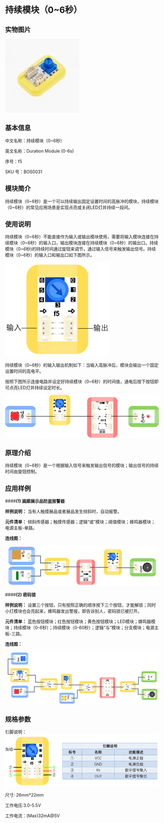 # 持续模块（0~6秒）
## 实物图片
![](boson_持续模块（0~6秒）_实物图.jpg "Optional title")

## 基本信息
中文名称：持续模块（0~6秒）

英文名称：Duration Module (0-6s)

序号：f5

SKU  号：BOS0031

## 模块简介                                                                  
持续模块（0~6秒）是一个可以持续输出固定设置时间的高脉冲的模块，持续模块（0~6秒）的常见应用场景是实现点亮或关闭LED灯并持续一段间。

## 使用说明
持续模块（0~6秒）不能直接作为输入或输出模块使用，需要将输入模块连接在持续模块（0~6秒）的输入口，输出模块连接在持续模块（0~6秒）的输出口。持续模块（0~6秒)的持续时间通过旋钮来调节，通过输入信号来触发输出信号。持续模块（0~6秒）的输入口和输出口如下图所示。

![](boson_持续模块（0~6秒）_使用说明1.png "Optional title")

持续模块（0~6秒）的输入输出机制如下：当输入高脉冲后，模块会输出一个固定设置时间的高电平。

按照下图所示连接电路并设定好持续模块（0~6秒）的时间值，通电后按下按钮即可点亮LED灯并持续设定时长。

![](boson_持续模块（0~6秒）_使用说明2.png "Optional title")
 
## 原理介绍 
持续模块（0~6秒）是一个根据输入信号来触发输出信号的模块；输出信号的持续时间由旋钮控制。

## 应用样例
####**(1) 画廊展示品防盗报警器**

**样例说明：** 当有人触摸展品或者展品发生倾斜时，自动报警。

**元件清单：** 倾斜传感器；触摸传感器；逻辑“或”模块；阈值模块；蜂鸣器模块；电源主板-单路。

**连线图：** 

![](boson_持续模块（0~6秒）_画廊展示品防盗报警器连线图.png "Optional title")

####**(2) 密码锁**

**样例说明：** 设置三个按钮，只有按照正确的顺序按下三个按钮，才能解锁；同时小灯模块也会亮起来，蜂鸣器发出警报，即告诉别人，密码锁已被打开。

**元件清单：** 蓝色按钮模块；红色按钮模块；黄色按钮模块；LED模块；蜂鸣器模块；持续模块（0-6秒）；持续模块（0-60秒）；逻辑“与”模块；分支模块；电源主板-三路。

**连线图：** 

![](boson_持续模块（0~6秒）_密码锁连线图.png "Optional title")

## 规格参数
引脚说明：
![](boson_持续模块（0~6秒）_引脚说明.png "Optional title")

尺寸: 26mm*22mm

工作电压:3.0-5.5V

工作电流：(Max)32mA@5V








